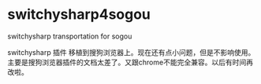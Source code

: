 switchysharp4sogou
==================

switchysharp transportation  for sogou

switchysharp 插件 移植到搜狗浏览器上。现在还有点小问题，但是不影响使用。主要是搜狗浏览器插件的文档太差了。又跟chrome不能完全兼容。以后有时间再改啦。